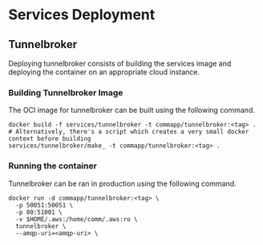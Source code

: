# Services Deployment

## Tunnelbroker

Deploying tunnelbroker consists of building the services image and deploying the container on an appropriate cloud instance.

### Building Tunnelbroker Image

The OCI image for tunnelbroker can be built using the following command.

```
docker build -f services/tunnelbroker -t commapp/tunnelbroker:<tag> .
# Alternatively, there's a script which creates a very small docker context before building
services/tunnelbroker/make_ -t commapp/tunnelbroker:<tag> .
```

### Running the container

Tunnelbroker can be ran in production using the following command.

```
docker run -d commapp/tunnelbroker:<tag> \
  -p 50051:50051 \
  -p 80:51001 \
  -v $HOME/.aws:/home/comm/.aws:ro \
  tunnelbroker \
  --amqp-uri=<amqp-uri> \
```
